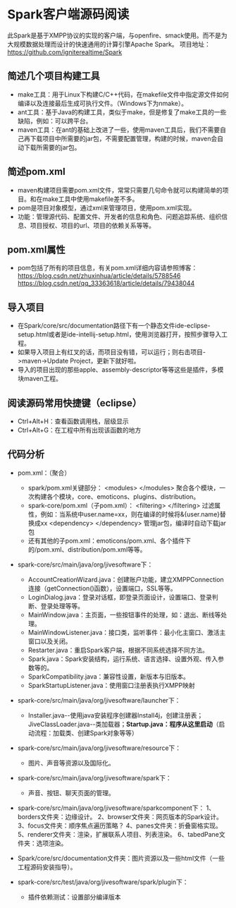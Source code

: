 # Spark客户端源码阅读

此Spark是基于XMPP协议的实现的客户端，与openfire、smack使用。而不是为大规模数据处理而设计的快速通用的计算引擎Apache Spark。
项目地址： https://github.com/igniterealtime/Spark

## 简述几个项目构建工具
- make工具：用于Linux下构建C/C++代码，在makefile文件中指定源文件如何编译以及连接最后生成可执行文件。（Windows下为nmake）。
- ant工具：基于Java的构建工具，类似于make，但是修复了make工具的一些缺陷，例如：可以跨平台。
- maven工具：在ant的基础上改进了一些，使用maven工具后，我们不需要自己再下载项目中所需要的jar包，不需要配置管理，构建的时候，maven会自动下载所需要的jar包。

## 简述pom.xml
- maven构建项目需要pom.xml文件，常常只需要几句命令就可以构建简单的项目。和在make工具中使用makefile差不多。
- pom是项目对象模型，通过xml来管理项目，使用pom.xml实现。
- 功能：管理源代码、配置文件、开发者的信息和角色、问题追踪系统、组织信息、项目授权、项目的url、项目的依赖关系等等。

## pom.xml属性
- pom包括了所有的项目信息，有关pom.xml详细内容请参照博客： https://blog.csdn.net/zhuxinhua/article/details/5788546
 https://blog.csdn.net/qq_33363618/article/details/79438044
 
## 导入项目
- 在Spark/core/src/documentation路径下有一个静态文件ide-eclipse-setup.html或者是ide-intellij-setup.html，使用浏览器打开，按照步骤导入工程。
- 如果导入项目上有红叉的话，而项目没有错，可以运行；则右击项目->maven->Update Project，更新下就好啦。
- 导入的项目出现的那些apple、assembly-descriptor等等这些是插件，多模块maven工程。

## 阅读源码常用快捷键（eclipse）
- Ctrl+Alt+H：查看函数调用栈，层级显示
- Ctrl+Alt+G：在工程中所有出现该函数的地方

## 代码分析
- pom.xml：（聚合）
    - spark/pom.xml关键部分：
<modules\> </modules\> 聚合各个模块，一次构建各个模块，core、emoticons、plugins、distribution。
    - spark-core/pom.xml（子pom.xml）：
<filtering\> </filtering\> 过滤属性，例如：当系统中user.name=xx，则在编译的时候将&{user.name}替换成xx
<dependency\> </dependency\> 管理jar包，编译时自动下载jar包
    - 还有其他的子pom.xml：emoticons/pom.xml、各个插件下的/pom.xml、distribution/pom.xml等等。
- spark-core/src/main/java/org/jivesoftware下：
    - AccountCreationWizard.java：创建账户功能，建立XMPPConnection连接（getConnection()函数），设置端口，SSL等等。
    - LoginDialog.java：登录对话框，即登录页面设计，设置端口、登录判断、登录处理等等。
    - MainWindow.java：主页面，一些按钮事件的处理，如：退出、断线等处理。
    - MainWindowListener.java：接口类，监听事件：最小化主窗口、激活主窗口以及关闭。
    - Restarter.java：重启Spark客户端，根据不同系统选择不同方法。
    - Spark.java：Spark安装结构，运行系统、语言选择、设置外观、传入参数等的。
    - SparkCompatibility.java：兼容性设置，新版本与旧版本。
    - SparkStartupListener.java：使用窗口注册表执行XMPP映射
    
- spark-core/src/main/java/org/jivesoftware/launcher下：
    - Installer.java--使用java安装程序创建器Install4j，创建注册表；JiveClassLoader.java--类加载器；**Startup.java：程序从这里启动**（启动流程：加载类、创建Spark对象等等）
    
- spark-core/src/main/java/org/jivesoftware/resource下：
    - 图片、声音等资源以及国际化。
    
- spark-core/src/main/java/org/jivesoftware/spark下：
    - 声音、按钮、聊天页面的管理。
    
- spark-core/src/main/java/org/jivesoftware/sparkcomponent下：
       1、borders文件夹：边缘设计。
       2、browser文件夹：网页版本的Spark设计。
       3、focus文件夹：顺序焦点遍历策略？
       4、panes文件夹：折叠窗格实现。
       5、renderer文件夹：渲染，扩展联系人项目、列表渲染。
       6、tabedPane文件夹：选项渲染。
- Spark/core/src/documentation文件夹：图片资源以及一些html文件（一些工程源码安装指导）。

- spark-core/src/test/java/org/jivesoftware/spark/plugin下：
    - 插件依赖测试：设置部分编译版本
        



